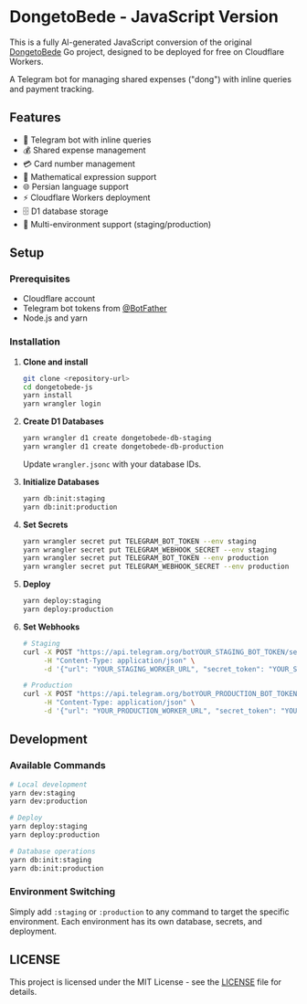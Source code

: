 # DongetoBede - JavaScript Version

This is a fully AI-generated JavaScript conversion of the original [DongetoBede](https://github.com/itsamirhn/DongetoBede) Go project, designed to be deployed for free on Cloudflare Workers.

A Telegram bot for managing shared expenses ("dong") with inline queries and payment tracking.

## Features

- 🤖 Telegram bot with inline queries
- 💰 Shared expense management
- 💳 Card number management
- 🔢 Mathematical expression support
- 🌐 Persian language support
- ⚡ Cloudflare Workers deployment
- 🗄️ D1 database storage
- 🔄 Multi-environment support (staging/production)

## Setup

### Prerequisites

- Cloudflare account
- Telegram bot tokens from [@BotFather](https://t.me/BotFather)
- Node.js and yarn

### Installation

1. **Clone and install**

   ```bash
   git clone <repository-url>
   cd dongetobede-js
   yarn install
   yarn wrangler login
   ```

2. **Create D1 Databases**

   ```bash
   yarn wrangler d1 create dongetobede-db-staging
   yarn wrangler d1 create dongetobede-db-production
   ```

   Update `wrangler.jsonc` with your database IDs.

3. **Initialize Databases**

   ```bash
   yarn db:init:staging
   yarn db:init:production
   ```

4. **Set Secrets**

   ```bash
   yarn wrangler secret put TELEGRAM_BOT_TOKEN --env staging
   yarn wrangler secret put TELEGRAM_WEBHOOK_SECRET --env staging
   yarn wrangler secret put TELEGRAM_BOT_TOKEN --env production
   yarn wrangler secret put TELEGRAM_WEBHOOK_SECRET --env production
   ```

5. **Deploy**

   ```bash
   yarn deploy:staging
   yarn deploy:production
   ```

6. **Set Webhooks**

   ```bash
   # Staging
   curl -X POST "https://api.telegram.org/botYOUR_STAGING_BOT_TOKEN/setWebhook" \
        -H "Content-Type: application/json" \
        -d '{"url": "YOUR_STAGING_WORKER_URL", "secret_token": "YOUR_STAGING_WEBHOOK_SECRET"}'

   # Production
   curl -X POST "https://api.telegram.org/botYOUR_PRODUCTION_BOT_TOKEN/setWebhook" \
        -H "Content-Type: application/json" \
        -d '{"url": "YOUR_PRODUCTION_WORKER_URL", "secret_token": "YOUR_PRODUCTION_WEBHOOK_SECRET"}'
   ```

## Development

### Available Commands

```bash
# Local development
yarn dev:staging
yarn dev:production

# Deploy
yarn deploy:staging
yarn deploy:production

# Database operations
yarn db:init:staging
yarn db:init:production
```

### Environment Switching

Simply add `:staging` or `:production` to any command to target the specific environment. Each environment has its own database, secrets, and deployment.

## LICENSE

This project is licensed under the MIT License - see the [LICENSE](/LICENSE) file for details.
